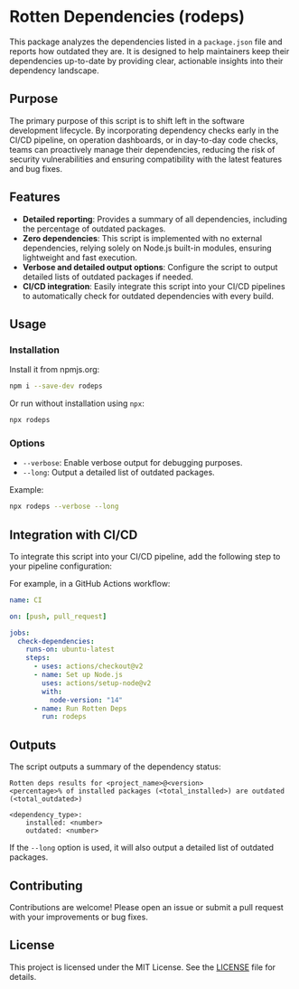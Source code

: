 # Rotten Dependencies (rodeps)

This package analyzes the dependencies listed in a `package.json` file and reports how outdated they are. It is designed to help maintainers keep their dependencies up-to-date by providing clear, actionable insights into their dependency landscape.

## Purpose

The primary purpose of this script is to shift left in the software development lifecycle. By incorporating dependency checks early in the CI/CD pipeline, on operation dashboards, or in day-to-day code checks, teams can proactively manage their dependencies, reducing the risk of security vulnerabilities and ensuring compatibility with the latest features and bug fixes.

## Features

- **Detailed reporting**: Provides a summary of all dependencies, including the percentage of outdated packages.
- **Zero dependencies**: This script is implemented with no external dependencies, relying solely on Node.js built-in modules, ensuring lightweight and fast execution.
- **Verbose and detailed output options**: Configure the script to output detailed lists of outdated packages if needed.
- **CI/CD integration**: Easily integrate this script into your CI/CD pipelines to automatically check for outdated dependencies with every build.

## Usage

### Installation

Install it from npmjs.org:

```sh
npm i --save-dev rodeps
```

Or run without installation using `npx`:

```sh
npx rodeps
```

### Options

- `--verbose`: Enable verbose output for debugging purposes.
- `--long`: Output a detailed list of outdated packages.

Example:

```sh
npx rodeps --verbose --long
```

## Integration with CI/CD

To integrate this script into your CI/CD pipeline, add the following step to your pipeline configuration:

For example, in a GitHub Actions workflow:

```yaml
name: CI

on: [push, pull_request]

jobs:
  check-dependencies:
    runs-on: ubuntu-latest
    steps:
      - uses: actions/checkout@v2
      - name: Set up Node.js
        uses: actions/setup-node@v2
        with:
          node-version: "14"
      - name: Run Rotten Deps
        run: rodeps
```

## Outputs

The script outputs a summary of the dependency status:

```
Rotten deps results for <project_name>@<version>
<percentage>% of installed packages (<total_installed>) are outdated (<total_outdated>)

<dependency_type>:
    installed: <number>
    outdated: <number>
```

If the `--long` option is used, it will also output a detailed list of outdated packages.

## Contributing

Contributions are welcome! Please open an issue or submit a pull request with your improvements or bug fixes.

## License

This project is licensed under the MIT License. See the [LICENSE](LICENSE) file for details.
